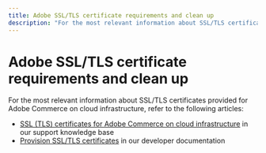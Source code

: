 ```yaml
---
title: Adobe SSL/TLS certificate requirements and clean up
description: "For the most relevant information about SSL/TLS certificates provided for Adobe Commerce on cloud infrastructure, refer to the following articles:"
---
```


# Adobe SSL/TLS certificate requirements and clean up

For the most relevant information about SSL/TLS certificates provided for Adobe Commerce on cloud infrastructure, refer to the following articles:

* [SSL (TLS) certificates for Adobe Commerce on cloud infrastructure](/help/how-to/general/ssl-tls-certificates-for-magento-commerce-cloud-faq.md) in our support knowledge base
* [Provision SSL/TLS certificates](https://devdocs.magento.com/cloud/cdn/configure-fastly.html#provision-ssltls-certificates) in our developer documentation